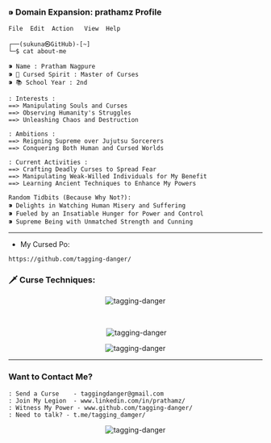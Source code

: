
### ⁍ Domain Expansion: prathamz Profile

```
File  Edit  Action   View  Help

┌──(sukuna㉿GitHub)-[~]
└─$ cat about-me

⁍ Name : Pratham Nagpure
⁍ 👹 Cursed Spirit : Master of Curses
⁍ 📚 School Year : 2nd

: Interests :
==> Manipulating Souls and Curses
==> Observing Humanity's Struggles
==> Unleashing Chaos and Destruction

: Ambitions :
==> Reigning Supreme over Jujutsu Sorcerers
==> Conquering Both Human and Cursed Worlds

: Current Activities :
==> Crafting Deadly Curses to Spread Fear
==> Manipulating Weak-Willed Individuals for My Benefit
==> Learning Ancient Techniques to Enhance My Powers

```
```
Random Tidbits (Because Why Not?):
⁍ Delights in Watching Human Misery and Suffering
⁍ Fueled by an Insatiable Hunger for Power and Control
⁍ Supreme Being with Unmatched Strength and Cunning
```

---

- My Cursed Po:
```
https://github.com/tagging-danger/
```



### 🗡️ Curse Techniques:

<p align="center"><img align="center" src="https://github-readme-stats.vercel.app/api/top-langs?username=tagging-danger&show_icons=true&locale=en&layout=compact" alt="tagging-danger" /></p>
<br>
<p align="center">&nbsp;<img align="center" src="https://github-readme-stats.vercel.app/api?username=tagging-danger&show_icons=true&locale=en" alt="tagging-danger" /></p>
<p align="center"><img align="center" src="https://github-readme-streak-stats.herokuapp.com/?user=tagging-danger&" alt="tagging-danger" /></p>

---

### Want to Contact Me?

```
: Send a Curse    - taggingdanger@gmail.com
: Join My Legion  - www.linkedin.com/in/prathamz/
: Witness My Power - www.github.com/tagging-danger/
: Need to talk? - t.me/tagging_damger/
```

<p align="center"> <img src="https://komarev.com/ghpvc/?username=tagging-danger&label=Curse%20Stalkers&color=0e75b6&style=flat" alt="tagging-danger" /> </p>
